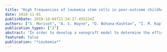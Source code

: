 ```yaml
---
title: "High frequencies of leukemia stem cells in poor-outcome childhood precursor-B acute lymphoblastic leukemias"
date: 2010-11-01
publishDate: 2019-10-04T21:24:27.455234Z
authors: ["S. Morisot", "A. S. Wayne", "O. Bohana-Kashtan", "I. M. Kaplan", "C. D. Gocke", "R. Hildreth", "M. Stetler-Stevenson", "R. L. Walker", "S. Davis", "P. S. Meltzer", "S. J. Wheelan", "P. Brown", "R. J. Jones", "L. D. Shultz", "C. I. Civin"]
publication_types: ["2"]
abstract: "In order to develop a xenograft model to determine the efficacy of new therapies against primary human precursor-B acute lymphoblastic leukemia (ALL) stem cells (LSCs), we used the highly immunodeficient non-obese diabetic (NOD).Cg-Prkdc(scid)IL2rg(tmlWjl)/SzJ (NOD-severe combined immune deficient (scid) IL2rg(-/-)) mouse strain. Intravenous transplantation of 2 of 2 ALL cell lines and 9 of 14 primary ALL cases generated leukemia-like proliferations in recipient mice by 1-7 months after transplant. Leukemias were retransplantable, and the immunophenotypes, gene rearrangements and expression profiles were identical or similar to those of the original primary samples. NOD-scid mice transplanted with the same primary samples developed similar leukemias with only a slightly longer latency than did NOD-scid-IL2Rg(-/-) mice. In this highly sensitive NOD-scid-IL2Rg(-/-)-based assay, 1-100 unsorted primary human ALL cells from five of five tested patients, four of whom eventually experienced leukemia relapse, generated leukemias in recipient mice. This very high frequency of LSCs suggests that a hierarchical LSC model is not valuable for poor-outcome ALL."
featured: false
publication: "*Leukemia*"
---
```


